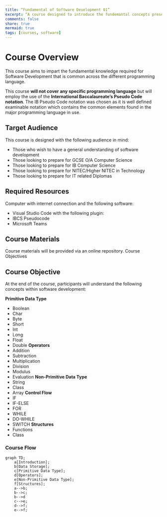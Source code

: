 ```yaml
---
title: “Fundamental of Software Development 01”
excerpt: “A course designed to introduce the fundemantal concepts present in software development.”
comments: false
share: true
mermaid: true
tags: [courses, software]
---
```

# Course Overview
This course aims to impart the fundamental knowledge required for Software Development that is common across the different programming language.

This course **will not cover any specific programming language** but will employ the use of the **International Baccalaureate’s Pseudo Code notation**. The IB Pseudo Code notation was chosen as it is well defined examinable notation which contains the common elements found in the major programming language in use.
## Target Audience
This course is designed with the following audience in mind:
* Those who wish to have a general understanding of software development
* Those looking to prepare for GCSE O/A Computer Science
* Those looking to prepare for IB Computer Science
* Those looking to prepare for NITEC/Higher NITEC in Technology
* Those looking to prepare for IT related Diplomas
## Required Resources
Computer with internet connection and the following software:
* Visual Studio Code with the following plugin:
* IBCS Pseudocode
* Microsoft Teams
## Course Materials
Course materials will be provided via an online repository.
Course Objectives
## Course Objective
At the end of the course, participants will understand the following concepts within software development:

**Primitive Data Type**
* Boolean
* Char
* Byte
* Short
* Int
* Long
* Float
* Double
**Operators**
* Addition
* Subtraction
* Multiplication
* Division
* Modulus
* Evaluation
**Non-Primitive Data Type** 
* String
* Class
* Array
**Control Flow**
* IF
* IF-ELSE
* FOR
* WHILE
* DO-WHILE
* SWITCH
**Structures**
* Functions
* Class
### Course Flow
```mermaid
graph TD;
	a[Introduction];
	b[Data Storage];
	c[Primitive Data Type];
	d[Operators];
	e[Non-Primitive Data Type];
	f[Structures];
	a-->b;
	b-->c;
	b-->d
	c-->e;
	d-->f;
	e-->f;
```
